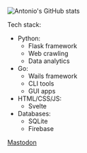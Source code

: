 ![Antonio's GitHub stats](https://github-readme-stats.vercel.app/api?username=acheong08&theme=dark&count_private=true)

Tech stack:
- Python:
  - Flask framework
  - Web crawling
  - Data analytics
- Go:
  - Wails framework
  - CLI tools
  - GUI apps
- HTML/CSS/JS:
  - Svelte
- Databases:
  - SQLite
  - Firebase

<a rel="me" href="https://fosstodon.org/@acheong08">Mastodon</a>
